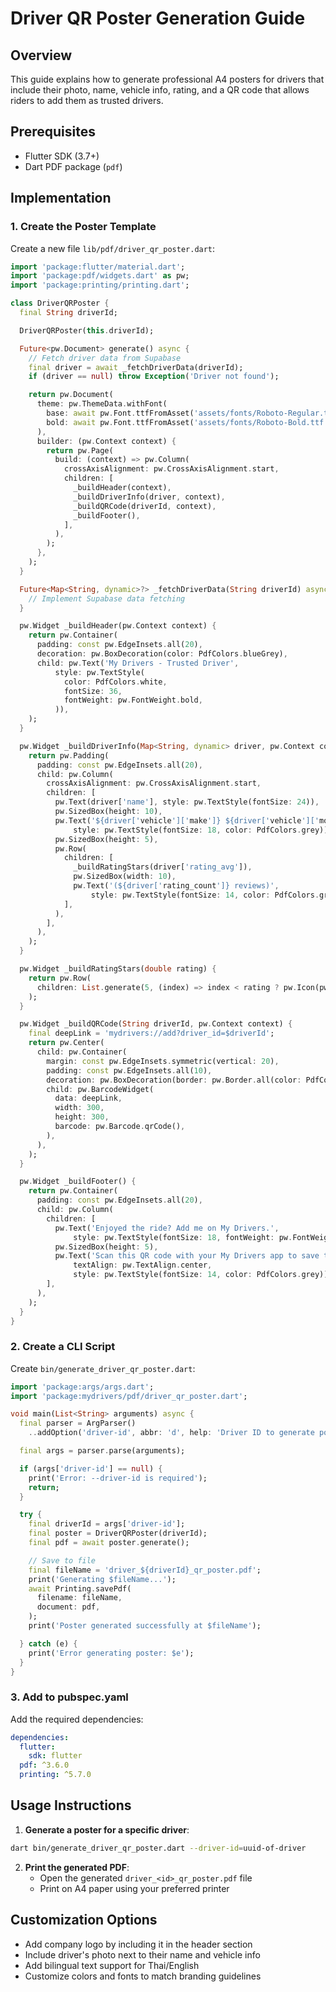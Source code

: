 










# Driver QR Poster Generation Guide

## Overview
This guide explains how to generate professional A4 posters for drivers that include their photo, name, vehicle info, rating, and a QR code that allows riders to add them as trusted drivers.

## Prerequisites
- Flutter SDK (3.7+)
- Dart PDF package (`pdf`)

## Implementation

### 1. Create the Poster Template

Create a new file `lib/pdf/driver_qr_poster.dart`:

```dart
import 'package:flutter/material.dart';
import 'package:pdf/widgets.dart' as pw;
import 'package:printing/printing.dart';

class DriverQRPoster {
  final String driverId;

  DriverQRPoster(this.driverId);

  Future<pw.Document> generate() async {
    // Fetch driver data from Supabase
    final driver = await _fetchDriverData(driverId);
    if (driver == null) throw Exception('Driver not found');

    return pw.Document(
      theme: pw.ThemeData.withFont(
        base: await pw.Font.ttfFromAsset('assets/fonts/Roboto-Regular.ttf'),
        bold: await pw.Font.ttfFromAsset('assets/fonts/Roboto-Bold.ttf'),
      ),
      builder: (pw.Context context) {
        return pw.Page(
          build: (context) => pw.Column(
            crossAxisAlignment: pw.CrossAxisAlignment.start,
            children: [
              _buildHeader(context),
              _buildDriverInfo(driver, context),
              _buildQRCode(driverId, context),
              _buildFooter(),
            ],
          ),
        );
      },
    );
  }

  Future<Map<String, dynamic>?> _fetchDriverData(String driverId) async {
    // Implement Supabase data fetching
  }

  pw.Widget _buildHeader(pw.Context context) {
    return pw.Container(
      padding: const pw.EdgeInsets.all(20),
      decoration: pw.BoxDecoration(color: PdfColors.blueGrey),
      child: pw.Text('My Drivers - Trusted Driver',
          style: pw.TextStyle(
            color: PdfColors.white,
            fontSize: 36,
            fontWeight: pw.FontWeight.bold,
          )),
    );
  }

  pw.Widget _buildDriverInfo(Map<String, dynamic> driver, pw.Context context) {
    return pw.Padding(
      padding: const pw.EdgeInsets.all(20),
      child: pw.Column(
        crossAxisAlignment: pw.CrossAxisAlignment.start,
        children: [
          pw.Text(driver['name'], style: pw.TextStyle(fontSize: 24)),
          pw.SizedBox(height: 10),
          pw.Text('${driver['vehicle']['make']} ${driver['vehicle']['model']}, ${driver['vehicle']['year']}',
              style: pw.TextStyle(fontSize: 18, color: PdfColors.grey)),
          pw.SizedBox(height: 5),
          pw.Row(
            children: [
              _buildRatingStars(driver['rating_avg']),
              pw.SizedBox(width: 10),
              pw.Text('(${driver['rating_count']} reviews)',
                  style: pw.TextStyle(fontSize: 14, color: PdfColors.grey)),
            ],
          ),
        ],
      ),
    );
  }

  pw.Widget _buildRatingStars(double rating) {
    return pw.Row(
      children: List.generate(5, (index) => index < rating ? pw.Icon(pw.Icons.star, size: 16, color: PdfColors.yellow) : pw.Icon(pw.Icons.star_border, size: 16)),
    );
  }

  pw.Widget _buildQRCode(String driverId, pw.Context context) {
    final deepLink = 'mydrivers://add?driver_id=$driverId';
    return pw.Center(
      child: pw.Container(
        margin: const pw.EdgeInsets.symmetric(vertical: 20),
        padding: const pw.EdgeInsets.all(10),
        decoration: pw.BoxDecoration(border: pw.Border.all(color: PdfColors.black)),
        child: pw.BarcodeWidget(
          data: deepLink,
          width: 300,
          height: 300,
          barcode: pw.Barcode.qrCode(),
        ),
      ),
    );
  }

  pw.Widget _buildFooter() {
    return pw.Container(
      padding: const pw.EdgeInsets.all(20),
      child: pw.Column(
        children: [
          pw.Text('Enjoyed the ride? Add me on My Drivers.',
              style: pw.TextStyle(fontSize: 18, fontWeight: pw.FontWeight.bold)),
          pw.SizedBox(height: 5),
          pw.Text('Scan this QR code with your My Drivers app to save this driver for future rides.',
              textAlign: pw.TextAlign.center,
              style: pw.TextStyle(fontSize: 14, color: PdfColors.grey)),
        ],
      ),
    );
  }
}
```

### 2. Create a CLI Script

Create `bin/generate_driver_qr_poster.dart`:

```dart
import 'package:args/args.dart';
import 'package:mydrivers/pdf/driver_qr_poster.dart';

void main(List<String> arguments) async {
  final parser = ArgParser()
    ..addOption('driver-id', abbr: 'd', help: 'Driver ID to generate poster for');

  final args = parser.parse(arguments);

  if (args['driver-id'] == null) {
    print('Error: --driver-id is required');
    return;
  }

  try {
    final driverId = args['driver-id'];
    final poster = DriverQRPoster(driverId);
    final pdf = await poster.generate();

    // Save to file
    final fileName = 'driver_${driverId}_qr_poster.pdf';
    print('Generating $fileName...');
    await Printing.savePdf(
      filename: fileName,
      document: pdf,
    );
    print('Poster generated successfully at $fileName');

  } catch (e) {
    print('Error generating poster: $e');
  }
}
```

### 3. Add to pubspec.yaml

Add the required dependencies:

```yaml
dependencies:
  flutter:
    sdk: flutter
  pdf: ^3.6.0
  printing: ^5.7.0
```

## Usage Instructions

1. **Generate a poster for a specific driver**:

```bash
dart bin/generate_driver_qr_poster.dart --driver-id=uuid-of-driver
```

2. **Print the generated PDF**:
   - Open the generated `driver_<id>_qr_poster.pdf` file
   - Print on A4 paper using your preferred printer

## Customization Options

- Add company logo by including it in the header section
- Include driver's photo next to their name and vehicle info
- Add bilingual text support for Thai/English
- Customize colors and fonts to match branding guidelines








